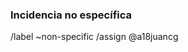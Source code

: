 ### Incidencia no específica
<!-- Escribe tu comentario de la manera más clara posible -->

<!-- ¡No borres esto! -->
/label ~non-specific
/assign @a18juancg